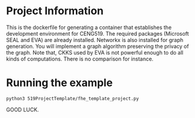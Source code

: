 # Project Information

This is the dockerfile for generating a container that establishes the development environment for CENG519. The required packages (Microsoft SEAL and EVA) are already installed. Networkx is also installed for graph generation. You will implement a graph algorithm preserving the privacy of the graph. Note that, CKKS used by EVA is not powerful enough to do all kinds of computations. There is no comparison for instance. 

# Running the example
```
python3 519ProjectTemplate/fhe_template_project.py
```

GOOD LUCK.